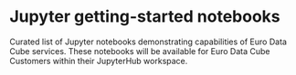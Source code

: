 # Jupyter getting-started notebooks

Curated list of Jupyter notebooks demonstrating capabilities of Euro Data Cube services. These notebooks will be available for Euro Data Cube Customers within their JupyterHub workspace.
